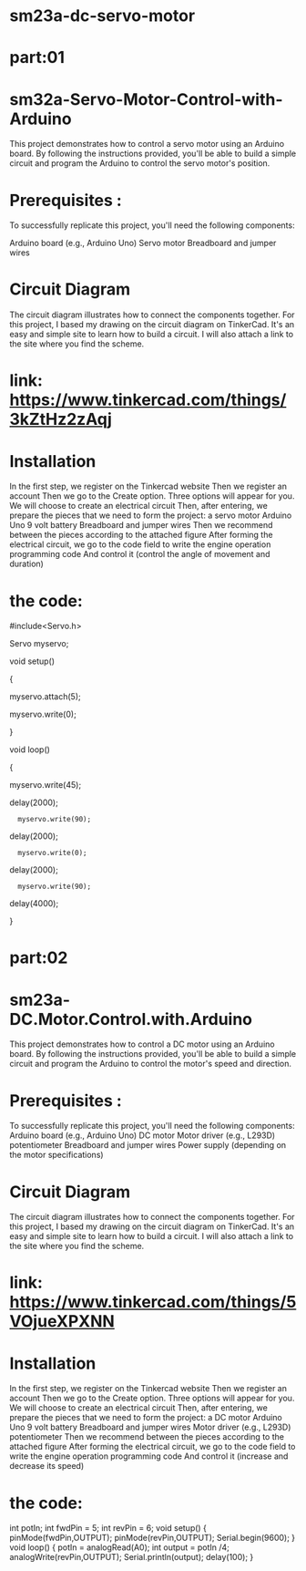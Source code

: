 # sm23a-dc-servo-motor
# part:01 
# sm32a-Servo-Motor-Control-with-Arduino
This project demonstrates how to control a servo motor using an Arduino board.
 By following the instructions provided, you'll be able to build a simple circuit and program the Arduino to control the servo motor's position.

# Prerequisites :
To successfully replicate this project, you'll need the following components:

Arduino board (e.g., Arduino Uno)
Servo motor
Breadboard and jumper wires


# Circuit Diagram
The circuit diagram illustrates how to connect the components together.
For this project, I based my drawing on the circuit diagram on TinkerCad. It's an easy and simple site to learn how to build a circuit. I will also attach a link to the site where you find the scheme.

# link: https://www.tinkercad.com/things/3kZtHz2zAqj


# Installation
In the first step, we register on the Tinkercad website
Then we register an account
Then we go to the Create option. Three options will appear for you. We will choose to create an electrical circuit
Then, after entering, we prepare the pieces that we need to form the project: a servo motor
Arduino Uno
9 volt battery
Breadboard and jumper wires
Then we recommend between the pieces according to the attached figure
After forming the electrical circuit, we go to the code field to write the engine operation programming code
  And control it (control the angle of movement and duration)

 # the code:

#include<Servo.h>

Servo myservo;


void setup()

{

myservo.attach(5);

myservo.write(0);

}

void loop()

{
 
  myservo.write(45);

  delay(2000);

      myservo.write(90);

  delay(2000);

      myservo.write(0);

  delay(2000);

      myservo.write(90);

  delay(4000);

}


# part:02
# sm23a-DC.Motor.Control.with.Arduino
This project demonstrates how to control a DC motor using an Arduino board. 
By following the instructions provided, you'll be able to build a simple circuit and program the Arduino to control the motor's speed and direction.
# Prerequisites :
To successfully replicate this project, you'll need the following components:
Arduino board (e.g., Arduino Uno)
DC motor
Motor driver (e.g., L293D)
potentiometer
Breadboard and jumper wires
Power supply (depending on the motor specifications)
# Circuit Diagram
The circuit diagram illustrates how to connect the components together.
For this project, I based my drawing on the circuit diagram on TinkerCad. It's an easy and simple site to learn how to build a circuit. I will also attach a link to the site where you find the scheme.
# link: https://www.tinkercad.com/things/5VOjueXPXNN
# Installation
In the first step, we register on the Tinkercad website
Then we register an account
Then we go to the Create option. Three options will appear for you. We will choose to create an electrical circuit
Then, after entering, we prepare the pieces that we need to form the project: a DC motor
Arduino Uno
9 volt battery
Breadboard and jumper wires
Motor driver (e.g., L293D)
potentiometer
Then we recommend between the pieces according to the attached figure
After forming the electrical circuit, we go to the code field to write the engine operation programming code
  And control it (increase and decrease its speed)
 # the code:

 int potIn;
int fwdPin = 5;
int revPin = 6;
void setup()
{
pinMode(fwdPin,OUTPUT);
pinMode(revPin,OUTPUT);
  Serial.begin(9600);
}
void loop()
{
  potIn = analogRead(A0);
  int output =  potIn /4;
analogWrite(revPin,OUTPUT);
  Serial.println(output);
  delay(100);
}
